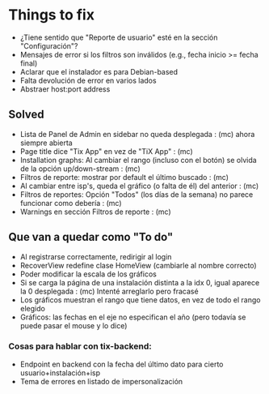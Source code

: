 Things to fix
=============

* ¿Tiene sentido que "Reporte de usuario" esté en la sección "Configuración"?
* Mensajes de error si los filtros son inválidos (e.g., fecha inicio >= fecha final)
* Aclarar que el instalador es para Debian-based
* Falta devolución de error en varios lados
* Abstraer host:port address


Solved
------

* Lista de Panel de Admin en sidebar no queda desplegada : (mc) ahora siempre abierta
* Page title dice "Tix App" en vez de "TiX App" : (mc)
* Installation graphs: Al cambiar el rango (incluso con el botón) se olvida de la opción up/down-stream : (mc)
* Filtros de reporte: mostrar por default el último buscado : (mc)
* Al cambiar entre isp's, queda el gráfico (o falta de él) del anterior : (mc)
* Filtros de reportes: Opción "Todos" (los días de la semana) no parece funcionar como debería : (mc)
* Warnings en sección Filtros de reporte : (mc)


Que van a quedar como "To do"
-----------------------------

* Al registrarse correctamente, redirigir al login
* RecoverView redefine clase HomeView (cambiarle al nombre correcto)
* Poder modificar la escala de los gráficos
* Si se carga la página de una instalación distinta a la idx 0, igual aparece la 0 desplegada : (mc) Intenté arreglarlo pero fracasé
* Los gráficos muestran el rango que tiene datos, en vez de todo el rango elegido
* Gráficos: las fechas en el eje no especifican el año (pero todavía se puede pasar el mouse y lo dice)


### Cosas para hablar con tix-backend:

- Endpoint en backend con la fecha del último dato para cierto usuario+instalación+isp
- Tema de errores en listado de impersonalización
